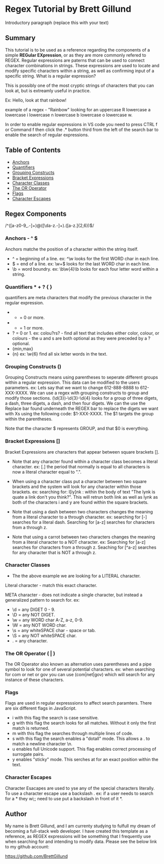 # Regex Tutorial by Brett Gillund

Introductory paragraph (replace this with your text)

## Summary

This tutorial is to be used as a reference regarding the components of a simple **REGular EXpression**, or as they are more commonly refered to REGEX. Regular expressions are paterns that can be used to connect character combinations in strings. These expressions are used to locate and modify specific characters within a string, as well as confirming input of a specific string. 
What is a regular expression?

This is possibly one of the most cryptic strings of characters that you can look at, but is extreamly useful in practice.

Ex:
Hello, look at that rainbow! 

example of a regex - "Rainbow" looking for an uppercase R lowercase a lowercase i lowercase n lowercase b lowercase o lowercase w.

In order to enable regular expressions in VS code you need to press CTRL f or Command f then click the .* button third from the left of the search bar to enable the search of regular expressions.



## Table of Contents

- [Anchors](#anchors)
- [Quantifiers](#quantifiers)
- [Grouping Constructs](#grouping-constructs)
- [Bracket Expressions](#bracket-expressions)
- [Character Classes](#character-classes)
- [The OR Operator](#the-or-operator)
- [Flags](#flags)
- [Character Escapes](#character-escapes)

## Regex Components

/^([a-z0-9_\.-]+)@([\da-z\.-]+)\.([a-z\.]{2,6})$/

### Anchors - ^ $

Anchors matche the position of a character within the string itself.
- ^ = beginning of a line.
ex: ^\w looks for the first WORD char in each line.
- $ = end of a line.
ex: \w+$ looks for the last WORD char in each line.
- \b = word boundry. 
ex: \b\w{4}\b looks for each four letter word within a string.

### Quantifiers * + ? { }

quantifiers are meta characters that modify the previous character in the regular expression.
- * = 0 or more.
- + = 1 or more.
- ? = 0 or 1.
ex: colou?rs? - find all text that includes either color, colour, or colours - the u and s are both optional as they were preceded by a ? optional.
- {min,max}
- {n}
ex: \w{6} find all six letter words in the text.

### Grouping Constructs ()

Grouping Constructs means using parentheses to seperate different groups within a regular expression. This data can be modified to the users parameters.
ex: Lets say that we want to change 612-888-8888 to 612-XXX-XXXX. We can use a regex with grouping constructs to group and modify those sections. (\d{3})-\d{3}-\d{4} looks for a group of three digets, a dash, three digets, a dash, and then four digets. We can the use the Replace bar found underneath the REGEX bar to replace the digets we want with Xs using the following code: $1-XXX-XXXX. The $1 targets the group within the parentheses.

Note that the character $ represents GROUP, and that $0 is everything.


### Bracket Expressions []

Bracket Expressions are characters that appear between square brackets [].
- Note that any character found within a character class becomes a literal character.
ex: [.] the period that normally is equal to all characters is now a literal character equal to ".".

- When using a character class put a character between two square brackets and the system will look for any character within those brackets.
ex: searching for: l[iy]nk : within the body of text "The lynk is quate a link don't you think?". This will retrun both link as well as lynk as both of the characters i and y are found within the square brackets.

- Note that using a dash between two characters changes the meaning from a literal character to a through character.
ex: searching for [-] searches for a literal dash. Searching for [a-z] searches for characters from a through z.

- Note that using a carrot between two characters changes the meaning from a literal character to a NOT character.
ex: Searching for [a-z] searches for characters from a through z. Seaching for [^a-z] searches for any character that is NOT a through z.

### Character Classes

- The the above example we are looking for a LITERAL character.

Literal character - match this exact character.

META character - does not indicate a single character, but instead a generalized pattern to search for. 
ex: 
- \d = any DIGET 0 - 9. 
- \D = any NOT DIGET.
- \w = any WORD char A-Z, a-z, 0-9.
- \W = any NOT WORD char.
- \s = any whiteSPACE char - space or tab.
- \S = any NOT whiteSPACE char.
- . = any character. 



### The OR Operator ( | )

The OR Operator also known as alternation uses parentheses and a pipe symbol to look for one of several potential characters.
ex: when searching for com or net or gov you can use (com|net|gov) which will search for any instance of these characters.

### Flags

Flags are used in regular expresssions to affect search paramters. There are six different flags in JavaScript.
- i with this flag the search is case sensitive. 
- g with this flag the search looks for all matches. Without it only the first match is returned.
- m with this flag the searches through multiple lines of code. 
- s with this flag the search enables a "dotall" mode. This allows a . to match a newline character \n.
- u enables full Unicode support. This flag enables correct processing of surrogate pairs. 
- y enables "sticky" mode. This serches at for an exact position within the text. 

### Character Escapes

Character Esacapes are used to yse any of the special characters literally. To use a character escape use a backslash \.
ex: if a user needs to search for a * they wi;; need to use put a backslash in front of it \*.

## Author

My name is Brett Gillund, and I am currenty studying to fulfull my dream of becoming a full-stack web developer. I have created this template as a reference, as REGEX expressions will be something that I frequently use when searching for and intending to modify data. Please see the below link to my github account:

https://github.com/BrettGillund



